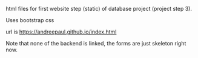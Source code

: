 html files for first website step (static) of database project (project step 3). 

Uses bootstrap css

url is https://andreepaul.github.io/index.html

Note that none of the backend is linked, the forms are just skeleton right now.
